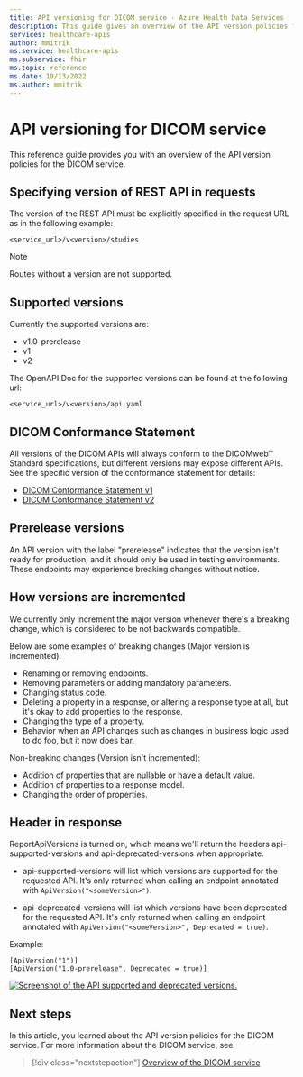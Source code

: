 ```yaml
---
title: API versioning for DICOM service - Azure Health Data Services
description: This guide gives an overview of the API version policies for the DICOM service. 
services: healthcare-apis
author: mmitrik
ms.service: healthcare-apis
ms.subservice: fhir
ms.topic: reference
ms.date: 10/13/2022
ms.author: mmitrik
---
```


# API versioning for DICOM service

This reference guide provides you with an overview of the API version policies for the DICOM service. 

## Specifying version of REST API in requests

The version of the REST API must be explicitly specified in the request URL as in the following example:

`<service_url>/v<version>/studies`

> [!NOTE]
> Routes without a version are not supported.

## Supported versions

Currently the supported versions are:

* v1.0-prerelease
* v1
* v2

The OpenAPI Doc for the supported versions can be found at the following url:

`<service_url>/v<version>/api.yaml`

## DICOM Conformance Statement
All versions of the DICOM APIs will always conform to the DICOMweb™ Standard specifications, but different versions may expose different APIs.  See the specific version of the conformance statement for details:

* [DICOM Conformance Statement v1](dicom-services-conformance-statement.md)
* [DICOM Conformance Statement v2](dicom-services-conformance-statement-v2.md)


## Prerelease versions

An API version with the label "prerelease" indicates that the version isn't ready for production, and it should only be used in testing environments. These endpoints may experience breaking changes without notice.

## How versions are incremented

We currently only increment the major version whenever there's a breaking change, which is considered to be not backwards compatible. 

Below are some examples of breaking changes (Major version is incremented):

* Renaming or removing endpoints.
* Removing parameters or adding mandatory parameters.
* Changing status code.
* Deleting a property in a response, or altering a response type at all, but it's okay to add properties to the response.
* Changing the type of a property.
* Behavior when an API changes such as changes in business logic used to do foo, but it now does bar.

Non-breaking changes (Version isn't incremented):

* Addition of properties that are nullable or have a default value.
* Addition of properties to a response model.
* Changing the order of properties.

## Header in response

ReportApiVersions is turned on, which means we'll return the headers api-supported-versions and api-deprecated-versions when appropriate.

* api-supported-versions will list which versions are supported for the requested API. It's only returned when calling an endpoint annotated with `ApiVersion("<someVersion>")`.

* api-deprecated-versions will list which versions have been deprecated for the requested API. It's only returned when calling an endpoint annotated with `ApiVersion("<someVersion>", Deprecated = true)`.

Example:

```
[ApiVersion("1")]
[ApiVersion("1.0-prerelease", Deprecated = true)]
```

[ ![Screenshot of the API supported and deprecated versions.](media/api-supported-deprecated-versions.png) ](media/api-supported-deprecated-versions.png#lightbox)

## Next steps

In this article, you learned about the API version policies for the DICOM service. For more information about the DICOM service, see 

>[!div class="nextstepaction"]
>[Overview of the DICOM service](dicom-services-overview.md)
